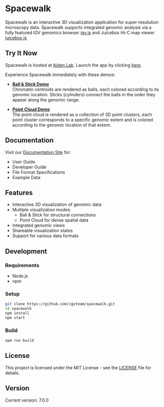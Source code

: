 # Spacewalk

Spacewalk is an interactive 3D visualization application for super-resolution microscopy data. Spacewalk supports integrated genomic analysis via a fully featured IGV genomics browser [igv.js](https://github.com/igvteam/igv.js) and Juicebox Hi-C map viewer [juicebox.js](https://github.com/igvteam/juicebox.js)

## Try It Now

Spacewalk is hosted at [Aiden  Lab](https://aidenlab.org). Launch the app by clicking [here](https://aidenlab.org/spacewalk).

Experience Spacewalk immediately with these demos:

- **[Ball & Stick Demo](https://tinyurl.com/25audeaa)**  
  Chromatin centroids are rendered as balls, each colored according to its genomic location. 
  Sticks (cylinders) connect the balls in the order they appear along the genomic range.

- **[Point Cloud Demo](https://tinyurl.com/23lwr5u6)**  
The point cloud is rendered as a collection of 3D point clusters, each point cluster corresponds to a specific genomic extent and is colored according to the genomic location of that extent.

## Documentation

Visit our [Documentation Site](https://igvteam.github.io/spacewalk/) for:
- User Guide
- Developer Guide
- File Format Specifications
- Example Data

## Features

- Interactive 3D visualization of genomic data
- Multiple visualization modes:
  - Ball & Stick for structural connections
  - Point Cloud for dense spatial data
- Integrated genomic views
- Shareable visualization states
- Support for various data formats

## Development

### Requirements
- Node.js
- npm

### Setup
```bash
git clone https://github.com/igvteam/spacewalk.git
cd spacewalk
npm install
npm start
```

### Build
```bash
npm run build
```

## License

This project is licensed under the MIT License - see the [LICENSE](LICENSE) file for details.

## Version

Current version: 7.0.0
